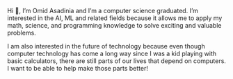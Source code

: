 Hi 👋, I’m Omid Asadinia and I’m a computer science graduated. I’m interested in the AI, ML and related fields because it allows me to apply my math, science, and programming knowledge to solve exciting and valuable problems.

I am also interested in the future of technology because even though computer technology has come a long way since I was a kid playing with basic calculators, there are still parts of our lives that depend on computers. I want to be able to help make those parts better!

